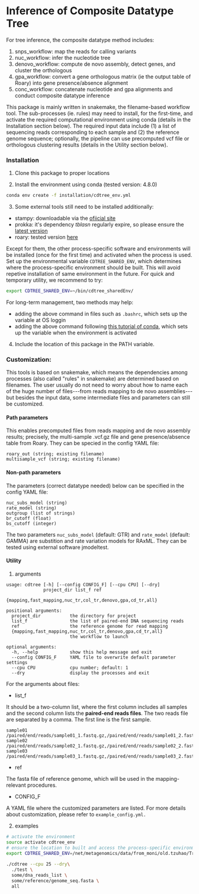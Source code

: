 # Inference of Composite Datatype Tree 

For tree inference, the composite datatype method includes:
1. snps\_workflow: map the reads for calling variants
2. nuc\_workflow: infer the nucleotide tree
3. denovo\_workflow: compute de novo assembly, detect genes, and cluster the
   orthologous 
4. gpa\_workflow: convert a gene orthologous matrix (ie the output table of
   Roary) into gene presence/absence
   alignment
5. conc\_workflow: concatenate nucleotide and gpa alignments and conduct
   composite datatype inference

This package is mainly written in snakemake, the filename-based workflow tool. The sub-processes (ie. rules) may need to install, for the first-time, and activate the required computational environment using conda (details in the Installation section below). The required input data include (1) a list of sequencing reads corresponding to each sample and (2) the reference genome sequence; optionally, the pipeline can use precomputed vcf file or orthologous clustering results (details in the Utility section below).

### Installation
1. Clone this package to proper locations

2. Install the environment using conda (tested version: 4.8.0)
```sh
conda env create -f installation/cdtree_env.yml
```

3. Some external tools still need to be installed additionally:

- stampy: downloadable via the [ofiicial site](https://www.well.ox.ac.uk/research/research-groups/lunter-group/lunter-group/stampy)
- prokka: it's dependency _tblasn_ regularly expire, so please ensure the [latest version](https://github.com/tseemann/prokka)
- roary: tested version [here](https://github.com/hzi-bifo/Roary)

Except for them, the other process-specific software and environments will be installed (once for the first time) and activated when the process is used. Set up the environmental variable `CDTREE_SHARED_ENV`, which determines where the process-specific environment should be built. This will avoid repetive installation of same environment in the future. For quick and temporary utility, we recommend to try:

```sh
export CDTREE_SHARED_ENV=~/bin/cdtree_sharedEnv/
```

For long-term management, two methods may help:
- adding the above command in files such as `.bashrc`, which sets up the
  variable at OS loggin
- adding the above command following [this tutorial of conda](https://docs.conda.io/projects/conda/en/latest/user-guide/tasks/manage-environments.html#saving-environment-variables), which sets up the variable when the environment is activated

4. Include the location of this package in the PATH variable. 

### Customization:

This tools is based on snakemake, which means the dependencies among processes
(also called "rules" in snakemake) are determined based on filenames. The user
usually do not need to worry about how to name each of the huge number of
files---from reads mapping to de novo assemblies---but besides the input data,
some intermediate files and parameters can still be customized.

#### Path parameters

This enables precomputed files from reads mapping and de novo assembly results; precisely, the multi-sample .vcf.gz file and gene presence/absence table from Roary. They can be specied in the config YAML file:
```
roary_out (string; existing filename)
multisample_vcf (string; existing filename)
```

#### Non-path parameters

The parameters (correct datatype needed) below can be specified in the config YAML file:
```
nuc_subs_model (string)
rate_model (string)
outgroup (list of strings)
br_cutoff (float)
bs_cutoff (integer)
```

The two parameters `nuc_subs_model` (default: GTR) and `rate_model` (default: GAMMA) are substition and rate variation models for RAxML. They can be tested using external software jmodeltest.


#### Utility

1. arguments
```
usage: cdtree [-h] [--config CONFIG_F] [--cpu CPU] [--dry]
              project_dir list_f ref
              {mapping,fast_mapping,nuc_tr,col_tr,denovo,gpa,cd_tr,all}

positional arguments:
  project_dir           the directory for project
  list_f                the list of paired-end DNA sequencing reads
  ref                   the reference genome for read mapping
  {mapping,fast_mapping,nuc_tr,col_tr,denovo,gpa,cd_tr,all}
                        the workflow to launch

optional arguments:
  -h, --help            show this help message and exit
  --config CONFIG_F     YAML file to overwrite default parameter settings
  --cpu CPU             cpu number; default: 1
  --dry                 display the processes and exit
```

For the arguments about files:

- list_f

It should be a two-column list, where the first column includes all samples and the second column lists the __paired-end reads files__. The two reads file are separated by a comma. The first line is the first sample.
```
sample01	/paired/end/reads/sample01_1.fastq.gz,/paired/end/reads/sample01_2.fastq.gz
sample02	/paired/end/reads/sample02_1.fastq.gz,/paired/end/reads/sample02_2.fastq.gz
sample03	/paired/end/reads/sample03_1.fastq.gz,/paired/end/reads/sample03_2.fastq.gz
```

- ref

The fasta file of reference genome, which will be used in the mapping-relevant
procedures.

- CONFIG_F

A YAML file where the customized parameters are listed. For more details about customization, please refer to `example_config.yml.`

2. examples

```sh
# activate the environment
source activate cdtree_env
# ensure the location to built and access the process-specific environments
export CDTREE_SHARED_ENV=/net/metagenomics/data/from_moni/old.tzuhao/TreePaper/shared_envs
 
./cdtree --cpu 25 --dry\
  ./test \
  some/dna_reads_list \
  some/reference/genome_seq.fasta \
  all 
```



